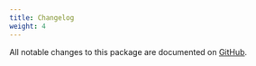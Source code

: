```yaml
---
title: Changelog
weight: 4
---
```


All notable changes to this package are documented on [GitHub](https://github.com/mateusjunges/trackable-jobs-for-laravel/blob/v1.7.x/CHANGELOG.md).